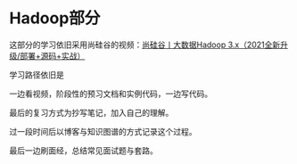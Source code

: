 # Hadoop部分

这部分的学习依旧采用尚硅谷的视频：[尚硅谷丨大数据Hadoop 3.x（2021全新升级/部署+源码+实战）](https://www.bilibili.com/video/BV1Qp4y1n7EN?t=21)

学习路径依旧是

一边看视频，阶段性的预习文档和实例代码，一边写代码。

最后的复习方式为抄写笔记，加入自己的理解。

过一段时间后以博客与知识图谱的方式记录这个过程。

最后一边刷面经，总结常见面试题与套路。

